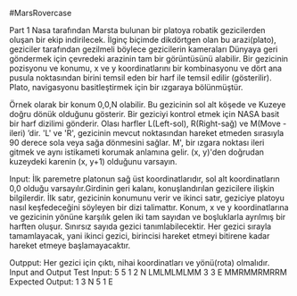 #MarsRovercase

Part 1
Nasa tarafından Marsta bulunan bir platoya robatik gezicilerden oluşan bir ekip indirilecek. İlginç
biçimde dikdörtgen olan bu arazi(plato), geziciler tarafından gezilmeli böylece gezicilerin kameraları
Dünyaya geri göndermek için çevredeki arazinin tam bir görüntüsünü alabilir.
Bir gezicinin pozisyonu ve konumu, x ve y koordinatlarını bir kombinasyonu ve dört ana pusula
noktasından birini temsil eden bir harf ile temsil edilir (gösterilir). Plato, navigasyonu basitleştirmek
için bir ızgaraya bölünmüştür.


Örnek olarak bir konum 0,0,N olabilir. Bu gezicinin sol alt köşede ve Kuzeye doğru dönük olduğunu
gösterir.
Bir geziciyi kontrol etmek için NASA basit bir harf dizilimi gönderir.
Olası harfler L(Left-sol), R(Right-sağ) ve M(Move - ileri) ’dir.
'L' ve 'R', gezicinin mevcut noktasından hareket etmeden sırasıyla 90 derece sola veya sağa dönmesini
sağlar.
M', bir ızgara noktası ileri gitmek ve aynı istikameti korumak anlamına gelir. (x, y)'den doğrudan
kuzeydeki karenin (x, y+1) olduğunu varsayın.


Input:
İlk paremetre platonun sağ üst koordinatlarıdır, sol alt koordinatların 0,0 olduğu varsayılır.Girdinin
geri kalanı, konuşlandırılan gezicilere ilişkin bilgilerdir. İlk satır, gezicinin konumunu verir ve ikinci
satır, geziciye platoyu nasıl keşfedeceğini söyleyen bir dizi talimattır. Konum, x ve y koordinatlarına ve
gezicinin yönüne karşılık gelen iki tam sayıdan ve boşluklarla ayrılmış bir harften oluşur. Sınırsız sayıda
gezici tanımlabilecektir.
Her gezici sırayla tamamlayacak, yani ikinci gezici, birincisi hareket etmeyi bitirene kadar hareket
etmeye başlamayacaktır.


Outpput:
Her gezici için çıktı, nihai koordinatları ve yönü(rota) olmalıdır.
Input and Output
Test Input: 5 5
1 2 N
LMLMLMLMM
3 3 E
MMRMMRMRRM
Expected Output: 1 3 N
5 1 E
 

